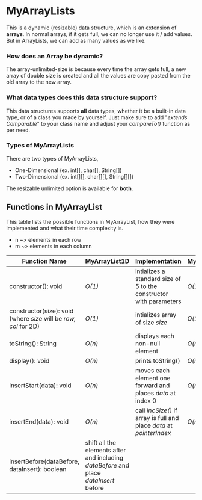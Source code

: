# MyArrayLists
This is a dynamic (resizable) data structure, which is an extension of **arrays**. In normal arrays, if it gets full, we can no longer use it / add values. But in ArrayLists, we can add as many values as we like. 
### How does an Array be dynamic?
The array-unlimited-size is because every time the array gets full, a new array of double size is created and all the values are copy pasted from the old array to the new array. 
### What data types does this data structure support?
This data structures supports **all** data types, whether it be a built-in data type, or of a class you made by yourself. Just make sure to add "*extends Comparable*" to your class name and adjust your *compareTo()* function as per need. 

### Types of MyArrayLists
There are two types of MyArrayLists,
* One-Dimensional (ex. int[], char[], String[])
* Two-Dimensional (ex. int[][], char[][], String[][])

The resizable unlimited option is available for **both**. 

## Functions in MyArrayList
This table lists the possible functions in MyArrayList, how they were implemented and what their time complexity is. 
* n ~> elements in each row 
* m ~> elements in each column

| Function Name | MyArrayList1D | Implementation | MyArrayList2D | Implementation |
| ------------- | --------------- | -------------- | --------------- | -------------- |
| constructor(): void | *O(1)* | intializes a standard size of 5 to the constructor with parameters | *O(1)* | intializes a standard size of 5 by 5 to the constructor with parameters |
| constructor(size): void (where *size* will be *row, col* for 2D) | *O(1)* | intializes array of size *size* | *O(1)* | intializes array[][] of size rows *row* by cols *col* |
| toString(): String | *O(n)* | displays each non-null element | *O(m * n)* | displays all the m*n elements |
| display(): void | *O(n)* | prints toString() | *O(m * n)* | prints toString() |
| insertStart(data): void | *O(n)* | moves each element one forward and places *data* at index 0 | *O(m * n)* | moves each element one forward and places *data* at index (0,0) |
| insertEnd(data): void | *O(n)* | call *incSize()* if array is full and place *data* at _pointerIndex_ | *O(m * n)* | call *incSize()* if array is full and place *data* at _pointerIndex_ |
| insertBefore(dataBefore, dataInsert): boolean | shift all the elements after and including *dataBefore* and place *dataInsert* before |